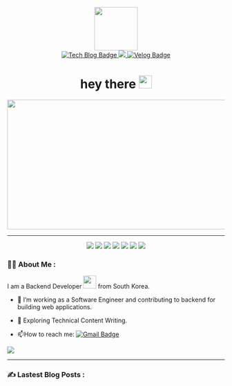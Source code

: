 <!-- [![Tech Blog Badge](http://img.shields.io/badge/-Tech%20blog-FF4088?style=flat-square&logo=hugo&logoColor=white&link=https://sirius506775.github.io/)](https://sirius506775.github.io/)
[![Velog Badge](https://img.shields.io/badge/Velog-sirius506775-Brightgreen?style=flat-square&logo=Velog)](https://velog.io/@sirius506775)
[![Instagram Badge](https://img.shields.io/badge/-Instagram-black?style=flat-square&logo=Instagram&logoColor=white&link=mailto:sirius5076775@gmail.com)](https://instagram.com/__runner_miel) -->


<div id="header" align="center">
    <img src="https://media.giphy.com/media/M9gbBd9nbDrOTu1Mqx/giphy.gif" width="100"/>
    
<div id="badges">
  <a href="https://sirius506775.github.io/">
    <img src="http://img.shields.io/badge/-Tech%20blog-FF4088?style=flat-square&logo=hugo&logoColor=white&link=https://sirius506775.github.io/" alt="Tech Blog Badge"/>
  </a>
  <a href="https://instagram.com/__runner_miel">
    <img src="https://img.shields.io/badge/-Instagram-black?style=flat-square&logo=Instagram&logoColor=white&link=mailto:sirius5076775@gmail.com)"/>
  </a>
  <a href="https://velog.io/@sirius506775">
    <img src="https://img.shields.io/badge/Velog-sirius506775-Brightgreen?style=flat-square&logo=Velog&link="https://velog.io/@sirius506775" alt="Velog Badge"/>
  </a>
</div>
    <img src="https://komarev.com/ghpvc/?username=Sirius506775&&style=flat-square&color=blue" alt="" />
</div>

</div>

<h1 align="center">
  hey there
  <img src="https://media.giphy.com/media/hvRJCLFzcasrR4ia7z/giphy.gif" width="30px"/>
</h1>

<div align="center">
  <img src="https://media.giphy.com/media/dWesBcTLavkZuG35MI/giphy.gif" width="600" height="300"/>
</div>

---
<div align="center">
 <img src="https://img.shields.io/badge/GIT-E44C30.svg?style=flat-square&logo=git&logoColor=white"/>
 <img src="(https://img.shields.io/badge/Obsidian-%23483699.svg?style=flat-square&logo=obsidian&logoColor=white"/>
 <img src="https://img.shields.io/badge/Linux-FCC624.svg?style=flat-square&logo=linux&logoColor=black"/>
 <img src="https://img.shields.io/badge/Java-%23ED8B00.svg?style=flat-square&logo=openjdk&logoColor=white"/>
 <img src="https://img.shields.io/badge/Dart-%230175C2.svg?style=flat-square&logo=dart&logoColor=white"/>
 <img src="https://img.shields.io/badge/springboot-F2F4F9.svg?style=flat-square&logo=springboot"/>
 <img src="https://img.shields.io/badge/Flutter-%2302569B.svg?style=flat-square&logo=Flutter"/>
</div>

### :woman_technologist: About Me :

I am a Backend Developer <img src="https://media.giphy.com/media/WUlplcMpOCEmTGBtBW/giphy.gif" width="30"> from South Korea.

- :telescope: I’m working as a Software Engineer and contributing to backend for building web applications.

- :seedling: Exploring Technical Content Writing.

- :mailbox:How to reach me: [![Gmail Badge](https://img.shields.io/badge/leeheon.dev@gmail.com-d14836?style=flat-square&logo=Gmail&logoColor=white&link=mailto:leeheon.dev@gmail.com)](mailto:leeheon.dev@gmail.com)

<p align="left">
  <a href="https://github.com/Sirius506775">
<!--     <img width='400' src="https://github-readme-stats-eight-theta.vercel.app/api?username=Sirius506775&show_icons=true&include_all_commits=true&count_private=true"/> -->
    <img src="https://github-profile-summary-cards.vercel.app/api/cards/profile-details?username=sirius506775"/>
   </a>
</p> 

---

### :writing_hand: Lastest Blog Posts :
<!-- BLOG-POST-LIST:START -->
<!-- BLOG-POST-LIST:END -->



<!--
<p align="center">
<img width='600' src="https://github-profile-trophy.vercel.app/?username=sirius506775" />
</p> 
-->
